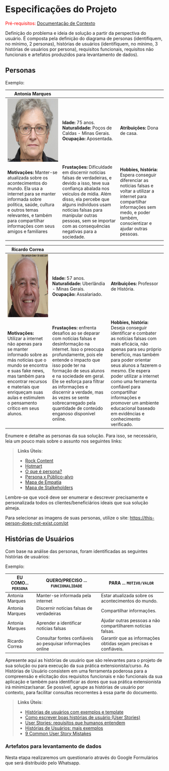 # Especificações do Projeto

<span style="color:red">Pré-requisitos: <a href="1-Documentação de Contexto.md"> Documentação de Contexto</a></span>

Definição do problema e ideia de solução a partir da perspectiva do usuário. É composta pela definição do diagrama de personas (identifiquem, no mínimo, 2 personas), histórias de usuários (identifiquem, no mínimo, 3 histórias de usuários por persona), requisitos funcionais, requisitos não funcionais e artefatos produzidos para levantamento de dados).

## Personas

Exemplo:

|**Antonia Marques**|           |                             | 
|-------------------|-----------|-----------------------------|
<img src="img/antonia.jpg/" width="200" height="200"/>|**Idade:** 75 anos. **Naturalidade:** Poços de Caldas - Minas Gerais. **Ocupação:** Aposentada.       |**Atribuições:** Dona de casa. 
|**Motivações:** Manter-se atualizada sobre os acontecimentos do mundo. Ela usa a internet para se manter informada sobre política, saúde, cultura e outros temas relevantes, e também para compartilhar informações com seus amigos e familiares  |**Frustações:** Dificuldade em discernir notícias falsas de verdadeiras, e devido a isso, teve sua confiança abalada nos veículos de mídia. Além disso, ela percebe que alguns indivíduos usam notícias falsas para manipular outras pessoas, sem se importar com as consequências negativas para a sociedade.   |**Hobbies, história:**  Espera conseguir diferenciar as notícias falsas e voltar a utilizar a internet para compartilhar informações sem medo, e poder também, conscientizar e ajudar outras pessoas.

|**Ricardo Correa**|           |                             | 
|-------------------|-----------|-----------------------------|
<img src="img/ricardo.jpeg/" width="200" height="200"/>|**Idade:** 57 anos. **Naturalidade:** Uberlândia - Minas Gerais. **Ocupação:** Assalariado.       |**Atribuições:** Professor de História.
|**Motivações:** Utilizar a internet não apenas para se manter informado sobre as más notícias que o mundo se encontra e suas fake news, mas também para encontrar recursos e materiais que enriqueçam suas aulas e estimulem o pensamento crítico em seus alunos. |**Frustações:** enfrenta desafios ao se deparar com notícias falsas e desinformação na internet. Isso o preocupa profundamente, pois ele entende o impacto que isso pode ter na formação de seus alunos e na sociedade em geral. Ele se esforça para filtrar as informações e discernir a verdade, mas às vezes se sente sobrecarregado pela quantidade de conteúdo enganoso disponível online.   |**Hobbies, história:**   Deseja conseguir identificar e combater as notícias falsas com mais eficácia, não apenas para seu próprio benefício, mas também para poder orientar seus alunos a fazerem o mesmo. Ele espera poder utilizar a internet como uma ferramenta confiável para compartilhar informações e promover um ambiente educacional baseado em evidências e conhecimento verificado.


Enumere e detalhe as personas da sua solução. Para isso, se necessário, leia um pouco mais sobre o assunto nos seguintes links:

> **Links Úteis**:
> - [Rock Content](https://rockcontent.com/blog/personas/)
> - [Hotmart](https://blog.hotmart.com/pt-br/como-criar-persona-negocio/)
> - [O que é persona?](https://resultadosdigitais.com.br/blog/persona-o-que-e/)
> - [Persona x Público-alvo](https://flammo.com.br/blog/persona-e-publico-alvo-qual-a-diferenca/)
> - [Mapa de Empatia](https://resultadosdigitais.com.br/blog/mapa-da-empatia/)
> - [Mapa de Stalkeholders](https://www.racecomunicacao.com.br/blog/como-fazer-o-mapeamento-de-stakeholders/)
>
Lembre-se que você deve ser enumerar e descrever precisamente e personalizada todos os clientes/beneficiários ideais que sua solução almeja.

Para selecionar as imagens de suas personas, utilize o site: https://this-person-does-not-exist.com/pt

## Histórias de Usuários

Com base na análise das personas, foram identificadas as seguintes histórias de usuários:

Exemplo:

|EU COMO... `PERSONA`| QUERO/PRECISO ... `FUNCIONALIDADE` |PARA ... `MOTIVO/VALOR`                 |
|--------------------|------------------------------------|----------------------------------------|
|Antonia Marques | Manter-se informada pela internet | Estar atualizada sobre os acontecimentos do mundo. |
|Antonia Marques | Discernir notícias falsas de verdadeiras | Compartilhar informações. |
|Antonia Marques | Aprender a identificar notícias falsas | Ajudar outras pessoas a não compartilharem notícias falsas. |
|Ricardo Correa  | Consultar fontes confiáveis ao pesquisar informações online | Garantir que as informações obtidas sejam precisas e confiáveis. |

Apresente aqui as histórias de usuário que são relevantes para o projeto de sua solução ou para execução da sua prática extensionista/curso. As Histórias de Usuário consistem em uma ferramenta poderosa para a compreensão e elicitação dos requisitos funcionais e não funcionais da sua aplicação e também para identificar as dores que sua prática extensionista irá minimizar/sanar. Se possível, agrupe as histórias de usuário por contexto, para facilitar consultas recorrentes à essa parte do documento.

> **Links Úteis**:
> - [Histórias de usuários com exemplos e template](https://www.atlassian.com/br/agile/project-management/user-stories)
> - [Como escrever boas histórias de usuário (User Stories)](https://medium.com/vertice/como-escrever-boas-users-stories-hist%C3%B3rias-de-usu%C3%A1rios-b29c75043fac)
> - [User Stories: requisitos que humanos entendem](https://www.luiztools.com.br/post/user-stories-descricao-de-requisitos-que-humanos-entendem/)
> - [Histórias de Usuários: mais exemplos](https://www.reqview.com/doc/user-stories-example.html)
> - [9 Common User Story Mistakes](https://airfocus.com/blog/user-story-mistakes/)

### Artefatos para levantamento de dados

Nesta etapa realizaremos um questionario através do Google Formulários que será distribuído pelo Whatsapp.

